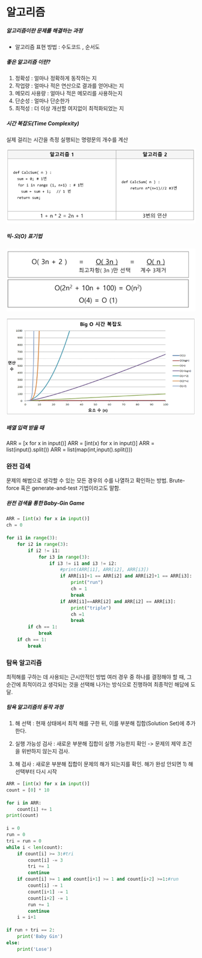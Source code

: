 # 알고리즘

##### 알고리즘이란 문제를 해결하는 과정

- 알고리즘 표현 방법 : 수도코드 , 순서도

##### 좋은 알고리즘 이란?

1. 정확성 : 얼마나 정확하게 동작하는 지
2. 작업량 : 얼마나 적은 연산으로 결과를 얻어내는 지
3. 메모리 사용량 : 얼마나 적은 메모리를 사용하는지
4. 단순성 : 얼마나 단순한가
5. 최적성 : 더 이상 개선할 여지없이 최적화되었는 지



##### 시간 복잡도(Time Complexity) 

실제 걸리는 시간을 측정
실행되는 명령문의 개수를 계산

![image-20200130100641985](알고리즘.assets/image-20200130100641985.png)

##### 빅-오(O) 표기법

![image-20200130101254277](알고리즘.assets/image-20200130101254277.png)

![image-20200130101448607](알고리즘.assets/image-20200130101448607.png)



##### 배열 입력 받을 때

ARR = [x for x in input()]
ARR = [int(x) for x in input()]
ARR = list(input().split())
ARR = list(map(int,input().split()))



### 완전 검색

문제의 해법으로 생각할 수 있는 모든 경우의 수를 나열하고 확인하는 방법. 
Brute-force 혹은 generate-and-test 기법이라고도 말함.

##### 완전 검색을 통한 Baby-Gin Game

```python
ARR = [int(x) for x in input()]
ch = 0

for i1 in range(3):
    for i2 in range(3):
        if i2 != i1:
            for i3 in range(3):
                if i3 != i1 and i3 != i2:
                    #print(ARR[i1], ARR[i2], ARR[i3])
                    if ARR[i1]+1 == ARR[i2] and ARR[i2]+1 == ARR[i3]:
                        print("run")
                        ch = 1
                        break
                    if ARR[i1]==ARR[i2] and ARR[i2] == ARR[i3]:
                        print("triple")
                        ch =1
                        break
        if ch == 1:
            break
    if ch == 1:
        break
```



### 탐욕 알고리즘

최적해를 구하는 데 사용되는 근시안적인 방법
여러 경우 중 하나를 결정해야 할 때, 그 순간에 최적이라고 생각되는 것을 선택해 나가는 방식으로 진행하여
최종적인 해답에 도달.

##### 탐욕 알고리즘의 동작 과정

1) 해 선택 : 현재 상태에서 최적  해를 구한 뒤, 이를 부분해 집합(Solution Set)에 추가한다.

2) 실행 가능성 검사 : 새로운 부분해 집합이 실행 가능한지 확인 -> 문제의 제약 조건을 위반하지 않는지 검사.

3) 해 검사 : 새로운 부분해 집합이 문제의 해가 되는지를 확인. 해가 완성 안되면 1) 해 선택부터 다시 시작



```python
ARR = [int(x) for x in input()]
count = [0] * 10

for i in ARR:
    count[i] += 1
print(count)

i = 0
run = 0
tri = run = 0
while i < len(count):
    if count[i] >= 3:#tri
        count[i] -= 3
        tri += 1
        continue
    if count[i] >= 1 and count[i+1] >= 1 and count[i+2] >=1:#run
        count[i] -= 1
        count[i+1] -= 1
        count[i+2] -= 1
        run += 1
        continue
    i = i+1

if run + tri == 2:
    print('Baby Gin')
else:
    print('Lose')
```



